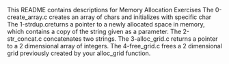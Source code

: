 This README contains descriptions for Memory Allocation Exercises
The 0-create_array.c creates an array of chars and initializes with specific char
The 1-strdup.creturns a pointer to a newly allocated space in memory, which contains a copy of the string given as a parameter.
The 2-str_concat.c concatenates two strings.
The 3-alloc_grid.c returns a pointer to a 2 dimensional array of integers.
The 4-free_grid.c frees a 2 dimensional grid previously created by your alloc_grid function.
